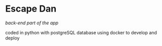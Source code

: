 # Escape Dan

*back-end part of the app*

coded in python with postgreSQL database
using docker to develop and deploy
